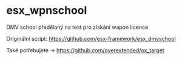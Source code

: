 # esx_wpnschool

DMV school předělaný na test pro získání wapon licence 

Originální script: https://github.com/esx-framework/esx_dmvschool

Také potřebujete -> https://github.com/overextended/ox_target
